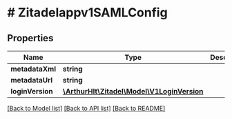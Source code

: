 # # Zitadelappv1SAMLConfig

## Properties

Name | Type | Description | Notes
------------ | ------------- | ------------- | -------------
**metadataXml** | **string** |  | [optional]
**metadataUrl** | **string** |  | [optional]
**loginVersion** | [**\ArthurHlt\Zitadel\Model\V1LoginVersion**](V1LoginVersion.md) |  | [optional]

[[Back to Model list]](../../README.md#models) [[Back to API list]](../../README.md#endpoints) [[Back to README]](../../README.md)
